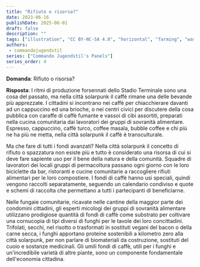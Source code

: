 ```yaml
---
title: "Rifiuto o risorsa?"
date: 2023-06-16
publishDate: 2025-06-01
draft: false
description: ""
tags: ["illustration", "CC BY-NC-SA 4.0", "horizontal", "farming", "waste"]
authors:
 - commandojugendstil
series: ["Commando Jugendstil's Panels"]
series_order: 4
---
```


**Domanda**:
Rifiuto o risorsa?

**Risposta**:
I ritmi di produzione forsennati dello Stadio Terminale sono una cosa del passato, ma nella città solarpunk il caffè rimane una delle bevande più apprezzate.
I cittadini si incontrano nei caffè per chiacchierare davanti ad un cappuccino ed una brioche, o nei centri civici per discutere della cosa pubblica con caraffe di caffè fumante e vassoi di cibi assortiti, preparati nella cucina comunitaria dai lavoratori dei gruppi di sovranità alimentare. Espresso, cappuccino, caffè turco, coffee masala, bubble coffee e chi più ne ha più ne metta, nella città solarpunk il caffè è transculturale.

Ma che fare di tutti i fondi avanzati?
Nella città solarpunk il concetto di rifiuto o spazzatura non esiste più e tutto è considerato una risorsa di cui si deve fare sapiente uso per il bene della natura e della comunità.
Squadre di lavoratori dei locali gruppi di permacoltura passano ogni giorno con le loro biciclette da bar, ristoranti e cucine comunitarie a raccogliere rifiuti alimentari per le loro compostiere. I fondi di caffè hanno usi speciali, quindi vengono raccolti separatamente, seguendo un calendario condiviso e quote e schemi di raccolta che permettano a tutti i partecipanti di beneficiarne.

Nelle fungaie comunitarie, ricavate nelle cantine della maggior parte dei condomini cittadini, gli esperti micologi dei gruppi di sovranità alimentare utilizzano prodigiose quantità di fondi di caffè come substrato per coltivare una cornucopia di tipi diversi di funghi per le tavole dei loro concittadini.
Trifolati, secchi, nel risotto o trasformati in sostituti vegani del bacon o della carne secca, i funghi apportano proteine sostenibili a kilometro zero alla città solarpunk, per non parlare di biomateriali da costruzione, sostituti del cuoio e sostanze medicinali.
Gli umili fondi di caffè, utili per i funghi e un'incredibile varietà di altre piante, sono un componente fondamentale dell'economia cittadina.
